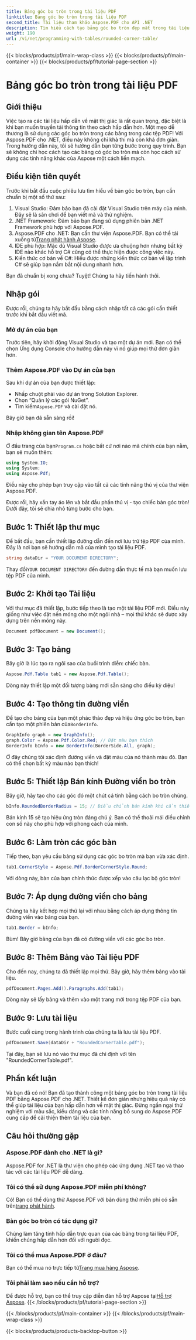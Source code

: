 ```yaml
---
title: Bảng góc bo tròn trong tài liệu PDF
linktitle: Bảng góc bo tròn trong tài liệu PDF
second_title: Tài liệu tham khảo Aspose.PDF cho API .NET
description: Tìm hiểu cách tạo bảng góc bo tròn đẹp mắt trong tài liệu PDF của bạn bằng Aspose.PDF cho .NET với hướng dẫn từng bước này.
weight: 190
url: /vi/net/programming-with-tables/rounded-corner-table/
---
```


{{< blocks/products/pf/main-wrap-class >}}
{{< blocks/products/pf/main-container >}}
{{< blocks/products/pf/tutorial-page-section >}}

# Bảng góc bo tròn trong tài liệu PDF

## Giới thiệu

Việc tạo ra các tài liệu hấp dẫn về mặt thị giác là rất quan trọng, đặc biệt là khi bạn muốn truyền tải thông tin theo cách hấp dẫn hơn. Một mẹo dễ thương là sử dụng các góc bo tròn trong các bảng trong các tệp PDF! Với Aspose.PDF cho .NET, điều này không chỉ khả thi mà còn khá đơn giản. Trong hướng dẫn này, tôi sẽ hướng dẫn bạn từng bước trong quy trình. Bạn sẽ không chỉ học cách tạo các bảng có góc bo tròn mà còn học cách sử dụng các tính năng khác của Aspose một cách liền mạch.

## Điều kiện tiên quyết

Trước khi bắt đầu cuộc phiêu lưu tìm hiểu về bàn góc bo tròn, bạn cần chuẩn bị một số thứ sau:

1. Visual Studio: Đảm bảo bạn đã cài đặt Visual Studio trên máy của mình. Đây sẽ là sân chơi để bạn viết mã và thử nghiệm.
2. .NET Framework: Đảm bảo bạn đang sử dụng phiên bản .NET Framework phù hợp với Aspose.PDF.
3. Aspose.PDF cho .NET: Bạn cần thư viện Aspose.PDF. Bạn có thể tải xuống từ[Trang phát hành Aspose](https://releases.aspose.com/pdf/net/).
4. IDE phù hợp: Mặc dù Visual Studio được ưa chuộng hơn nhưng bất kỳ IDE nào khác hỗ trợ C# cũng có thể thực hiện được công việc này.
5. Kiến thức cơ bản về C#: Hiểu được những kiến thức cơ bản về lập trình C# sẽ giúp bạn nắm bắt nội dung nhanh hơn.

Bạn đã chuẩn bị xong chưa? Tuyệt! Chúng ta hãy tiến hành thôi.

## Nhập gói

Được rồi, chúng ta hãy bắt đầu bằng cách nhập tất cả các gói cần thiết trước khi bắt đầu viết mã. 

### Mở dự án của bạn

Trước tiên, hãy khởi động Visual Studio và tạo một dự án mới. Bạn có thể chọn Ứng dụng Console cho hướng dẫn này vì nó giúp mọi thứ đơn giản hơn.

### Thêm Aspose.PDF vào Dự án của bạn

Sau khi dự án của bạn được thiết lập:
- Nhấp chuột phải vào dự án trong Solution Explorer.
- Chọn “Quản lý các gói NuGet”.
-  Tìm kiếm`Aspose.PDF` và cài đặt nó.

Bây giờ bạn đã sẵn sàng rồi!

### Nhập không gian tên Aspose.PDF

 Ở đầu trang của bạn`Program.cs` hoặc bất cứ nơi nào mã chính của bạn nằm, bạn sẽ muốn thêm:

```csharp
using System.IO;
using System;
using Aspose.Pdf;
```

Điều này cho phép bạn truy cập vào tất cả các tính năng thú vị của thư viện Aspose.PDF.

Được rồi, hãy xắn tay áo lên và bắt đầu phần thú vị - tạo chiếc bàn góc tròn! Dưới đây, tôi sẽ chia nhỏ từng bước cho bạn.

## Bước 1: Thiết lập thư mục

Để bắt đầu, bạn cần thiết lập đường dẫn đến nơi lưu trữ tệp PDF của mình. Đây là nơi bạn sẽ hướng dẫn mã của mình tạo tài liệu PDF.

```csharp
string dataDir = "YOUR DOCUMENT DIRECTORY";
```

 Thay đổi`YOUR DOCUMENT DIRECTORY` đến đường dẫn thực tế mà bạn muốn lưu tệp PDF của mình. 

## Bước 2: Khởi tạo Tài liệu

Với thư mục đã thiết lập, bước tiếp theo là tạo một tài liệu PDF mới. Điều này giống như việc đặt nền móng cho một ngôi nhà – mọi thứ khác sẽ được xây dựng trên nền móng này.

```csharp
Document pdfDocument = new Document();
```

## Bước 3: Tạo bảng

Bây giờ là lúc tạo ra ngôi sao của buổi trình diễn: chiếc bàn.

```csharp
Aspose.Pdf.Table tab1 = new Aspose.Pdf.Table();
```

Dòng này thiết lập một đối tượng bảng mới sẵn sàng cho điều kỳ diệu!

## Bước 4: Tạo thông tin đường viền

 Để tạo cho bảng của bạn một phác thảo đẹp và hiệu ứng góc bo tròn, bạn cần tạo một phiên bản của`BorderInfo`.

```csharp
GraphInfo graph = new GraphInfo();
graph.Color = Aspose.Pdf.Color.Red; // Đặt màu bạn thích
BorderInfo bInfo = new BorderInfo(BorderSide.All, graph);
```

Ở đây chúng tôi xác định đường viền và đặt màu của nó thành màu đỏ. Bạn có thể chọn bất kỳ màu nào bạn thích!

## Bước 5: Thiết lập Bán kính Đường viền bo tròn

Bây giờ, hãy tạo cho các góc đó một chút cá tính bằng cách bo tròn chúng.

```csharp
bInfo.RoundedBorderRadius = 15; // Điều chỉnh bán kính khi cần thiết
```

Bán kính 15 sẽ tạo hiệu ứng tròn đáng chú ý. Bạn có thể thoải mái điều chỉnh con số này cho phù hợp với phong cách của mình.

## Bước 6: Làm tròn các góc bàn

Tiếp theo, bạn yêu cầu bảng sử dụng các góc bo tròn mà bạn vừa xác định.

```csharp
tab1.CornerStyle = Aspose.Pdf.BorderCornerStyle.Round;
```

Với dòng này, bàn của bạn chính thức được xếp vào câu lạc bộ góc tròn!

## Bước 7: Áp dụng đường viền cho bảng

Chúng ta hãy kết hợp mọi thứ lại với nhau bằng cách áp dụng thông tin đường viền vào bảng của bạn.

```csharp
tab1.Border = bInfo;
```

Bùm! Bây giờ bảng của bạn đã có đường viền với các góc bo tròn.

## Bước 8: Thêm Bảng vào Tài liệu PDF

Cho đến nay, chúng ta đã thiết lập mọi thứ. Bây giờ, hãy thêm bảng vào tài liệu.

```csharp
pdfDocument.Pages.Add().Paragraphs.Add(tab1);
```

Dòng này sẽ lấy bảng và thêm vào một trang mới trong tệp PDF của bạn. 

## Bước 9: Lưu tài liệu

Bước cuối cùng trong hành trình của chúng ta là lưu tài liệu PDF. 

```csharp
pdfDocument.Save(dataDir + "RoundedCornerTable.pdf");
```

Tại đây, bạn sẽ lưu nó vào thư mục đã chỉ định với tên "RoundedCornerTable.pdf".

## Phần kết luận

Và bạn đã có nó! Bạn đã tạo thành công một bảng góc bo tròn trong tài liệu PDF bằng Aspose.PDF cho .NET. Thiết kế đơn giản nhưng hiệu quả này có thể giúp tài liệu của bạn hấp dẫn hơn về mặt thị giác. Đừng ngần ngại thử nghiệm với màu sắc, kiểu dáng và các tính năng bổ sung do Aspose.PDF cung cấp để cải thiện thêm tài liệu của bạn.

## Câu hỏi thường gặp

### Aspose.PDF dành cho .NET là gì?
Aspose.PDF for .NET là thư viện cho phép các ứng dụng .NET tạo và thao tác với các tài liệu PDF dễ dàng.

### Tôi có thể sử dụng Aspose.PDF miễn phí không?
 Có! Bạn có thể dùng thử Aspose.PDF với bản dùng thử miễn phí có sẵn trên[trang phát hành](https://releases.aspose.com/).

### Bàn góc bo tròn có tác dụng gì?
Chúng làm tăng tính hấp dẫn trực quan của các bảng trong tài liệu PDF, khiến chúng hấp dẫn hơn đối với người đọc.

### Tôi có thể mua Aspose.PDF ở đâu?
 Bạn có thể mua nó trực tiếp từ[Trang mua hàng Aspose](https://purchase.aspose.com/buy).

### Tôi phải làm sao nếu cần hỗ trợ?
 Để được hỗ trợ, bạn có thể truy cập diễn đàn hỗ trợ Aspose tại[Hỗ trợ Aspose](https://forum.aspose.com/c/pdf/10).
{{< /blocks/products/pf/tutorial-page-section >}}

{{< /blocks/products/pf/main-container >}}
{{< /blocks/products/pf/main-wrap-class >}}

{{< blocks/products/products-backtop-button >}}
